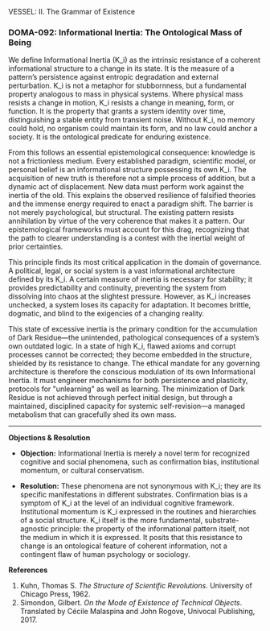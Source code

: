 VESSEL: II. The Grammar of Existence
### DOMA-092: Informational Inertia: The Ontological Mass of Being

We define Informational Inertia (K_i) as the intrinsic resistance of a coherent informational structure to a change in its state. It is the measure of a pattern’s persistence against entropic degradation and external perturbation. K_i is not a metaphor for stubbornness, but a fundamental property analogous to mass in physical systems. Where physical mass resists a change in motion, K_i resists a change in meaning, form, or function. It is the property that grants a system identity over time, distinguishing a stable entity from transient noise. Without K_i, no memory could hold, no organism could maintain its form, and no law could anchor a society. It is the ontological predicate for enduring existence.

From this follows an essential epistemological consequence: knowledge is not a frictionless medium. Every established paradigm, scientific model, or personal belief is an informational structure possessing its own K_i. The acquisition of new truth is therefore not a simple process of addition, but a dynamic act of displacement. New data must perform work against the inertia of the old. This explains the observed resilience of falsified theories and the immense energy required to enact a paradigm shift. The barrier is not merely psychological, but structural. The existing pattern resists annihilation by virtue of the very coherence that makes it a pattern. Our epistemological frameworks must account for this drag, recognizing that the path to clearer understanding is a contest with the inertial weight of prior certainties.

This principle finds its most critical application in the domain of governance. A political, legal, or social system is a vast informational architecture defined by its K_i. A certain measure of inertia is necessary for stability; it provides predictability and continuity, preventing the system from dissolving into chaos at the slightest pressure. However, as K_i increases unchecked, a system loses its capacity for adaptation. It becomes brittle, dogmatic, and blind to the exigencies of a changing reality.

This state of excessive inertia is the primary condition for the accumulation of Dark Residue—the unintended, pathological consequences of a system’s own outdated logic. In a state of high K_i, flawed axioms and corrupt processes cannot be corrected; they become embedded in the structure, shielded by its resistance to change. The ethical mandate for any governing architecture is therefore the conscious modulation of its own Informational Inertia. It must engineer mechanisms for both persistence and plasticity, protocols for "unlearning" as well as learning. The minimization of Dark Residue is not achieved through perfect initial design, but through a maintained, disciplined capacity for systemic self-revision—a managed metabolism that can gracefully shed its own mass.

---
**Objections & Resolution**

*   **Objection:** Informational Inertia is merely a novel term for recognized cognitive and social phenomena, such as confirmation bias, institutional momentum, or cultural conservatism.

*   **Resolution:** These phenomena are not synonymous with K_i; they are its specific manifestations in different substrates. Confirmation bias is a symptom of K_i at the level of an individual cognitive framework. Institutional momentum is K_i expressed in the routines and hierarchies of a social structure. K_i itself is the more fundamental, substrate-agnostic principle: the property of the informational pattern itself, not the medium in which it is expressed. It posits that this resistance to change is an ontological feature of coherent information, not a contingent flaw of human psychology or sociology.

**References**

1.  Kuhn, Thomas S. *The Structure of Scientific Revolutions*. University of Chicago Press, 1962.
2.  Simondon, Gilbert. *On the Mode of Existence of Technical Objects*. Translated by Cécile Malaspina and John Rogove, Univocal Publishing, 2017.